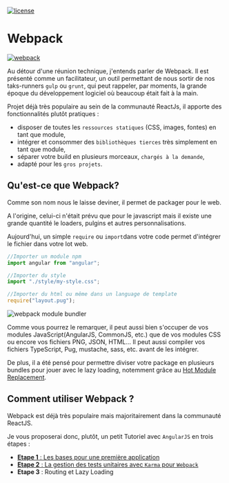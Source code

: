 [![license](https://img.shields.io/github/license/mashape/apistatus.svg?maxAge=2592000)]()
# Webpack
[![webpack](https://webpack.github.io/assets/logo.png)](https://webpack.github.io)

Au détour d'une réunion technique, j'entends parler de Webpack. 
Il est présenté comme un facilitateur, un outil permettant de nous sortir de nos 
taks-runners `gulp` ou `grunt`, qui peut rappeler, par moments, 
la grande époque du développement logiciel où beaucoup était fait à la main.

Projet déjà très populaire au sein de la communauté ReactJs, il apporte des fonctionnalités plutôt pratiques :
- disposer de toutes les `ressources statiques` (CSS, images, fontes) en tant que module,
- intégrer et consommer des `bibliothèques tierces` très simplement en tant que module,
- séparer votre build en plusieurs morceaux, `chargés à la demande`,
- adapté pour les `gros projets`. 

## Qu'est-ce que Webpack?
Comme son nom nous le laisse deviner, il permet de packager pour le web.

A l'origine, celui-ci n'était prévu que pour le javascript mais il existe une grande quantité le loaders, 
pulgins et autres personnalisations.

Aujourd'hui, un simple `require` ou `import`dans votre code permet d'intégrer le fichier dans votre lot web.
```javascript
//Importer un module npm
import angular from "angular";

//Importer du style
import "./style/my-style.css";

//Importer du html ou même dans un language de template
require("layout.pug");
```

![webpack module bundler](https://webpack.github.io/assets/what-is-webpack.png)

Comme vous pourrez le remarquer, il peut aussi bien s'occuper de vos modules JavaScript(AngularJS, CommonJS, etc.) que de vos modules CSS ou encore vos fichiers PNG, JSON, HTML...
Il peut aussi compiler vos fichiers TypeScript, Pug, mustache, sass, etc. avant de les intégrer.

De plus, il a été pensé pour permettre diviser votre package en plusieurs bundles pour jouer avec le lazy loading, notemment grâce au [Hot Module Replacement](http://webpack.github.io/docs/hot-module-replacement-with-webpack.html).

## Comment utiliser Webpack ?
Webpack est déjà très populaire mais majoritairement dans la communauté ReactJS.

Je vous proposerai donc, plutôt, un petit Tutoriel avec `AngularJS` en trois étapes :
- [__Etape 1__ : Les bases pour une première application](https://github.com/Bogala/webpack-starter/tree/master/Step1)
- [__Etape 2__ : La gestion des tests unitaires avec `Karma` pour `Webpack`](https://github.com/Bogala/webpack-starter/tree/master/Step2)
- __Etape 3__ : Routing et Lazy Loading
